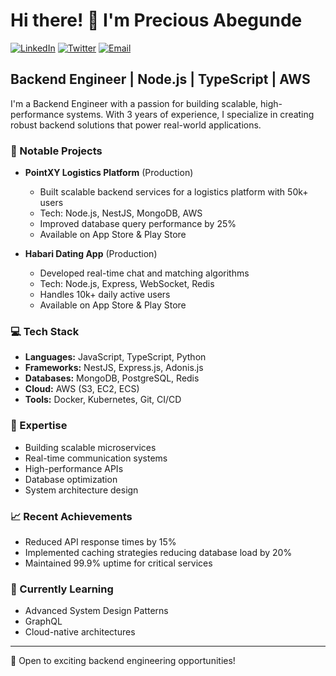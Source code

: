 # Hi there! 👋 I'm Precious Abegunde

[![LinkedIn](https://img.shields.io/badge/LinkedIn-0077B5?style=for-the-badge&logo=linkedin&logoColor=white)](https://www.linkedin.com/in/olanrewaju-abegunde-6bab05114)
[![Twitter](https://img.shields.io/badge/Twitter-1DA1F2?style=for-the-badge&logo=twitter&logoColor=white)](https://twitter.com/preciousolanre1)
[![Email](https://img.shields.io/badge/Email-D14836?style=for-the-badge&logo=gmail&logoColor=white)](mailto:mailtopreciousolanrewaju1998@gmail.com)

## Backend Engineer | Node.js | TypeScript | AWS

I'm a Backend Engineer with a passion for building scalable, high-performance systems. With 3 years of experience, I specialize in creating robust backend solutions that power real-world applications.

### 🚀 Notable Projects

- **PointXY Logistics Platform** (Production)
  - Built scalable backend services for a logistics platform with 50k+ users
  - Tech: Node.js, NestJS, MongoDB, AWS
  - Improved database query performance by 25%
  - Available on App Store & Play Store

- **Habari Dating App** (Production)
  - Developed real-time chat and matching algorithms
  - Tech: Node.js, Express, WebSocket, Redis
  - Handles 10k+ daily active users
  - Available on App Store & Play Store

### 💻 Tech Stack

- **Languages:** JavaScript, TypeScript, Python
- **Frameworks:** NestJS, Express.js, Adonis.js
- **Databases:** MongoDB, PostgreSQL, Redis
- **Cloud:** AWS (S3, EC2, ECS)
- **Tools:** Docker, Kubernetes, Git, CI/CD

### 🌟 Expertise

- Building scalable microservices
- Real-time communication systems
- High-performance APIs
- Database optimization
- System architecture design

### 📈 Recent Achievements

- Reduced API response times by 15%
- Implemented caching strategies reducing database load by 20%
- Maintained 99.9% uptime for critical services

### 🌱 Currently Learning

- Advanced System Design Patterns
- GraphQL
- Cloud-native architectures

---

💼 Open to exciting backend engineering opportunities!
